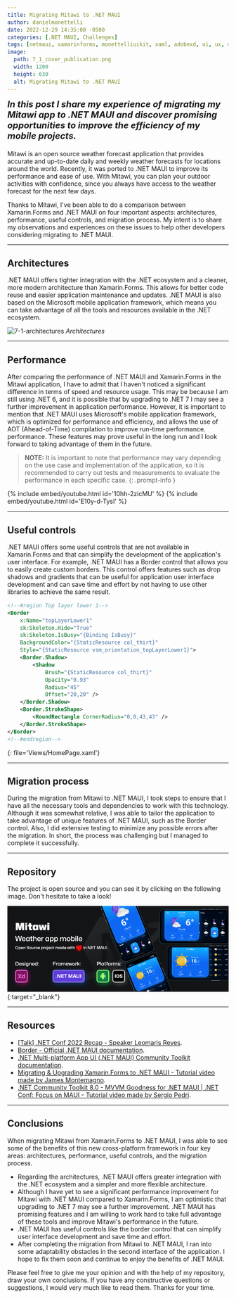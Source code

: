```yaml
---
title: Migrating Mitawi to .NET MAUI
author: danielmonettelli
date: 2022-12-29 14:35:00 -0500
categories: [.NET MAUI, Challenges]
tags: [netmaui, xamarinforms, monettelliuikit, xaml, adobexd, ui, ux, mauincommunitytoolkit, xamarincommunitytoolkit, materialdesign, border]
image:
  path: 7_1_cover_publication.png
  width: 1200
  height: 630
  alt: Migrating Mitawi to .NET MAUI
---
```


<p style='font-size: 20px;
  color: light-grey; margin: 0px 0px 20px; font-weight: bold; font-style: italic;'>In this post I share my experience of migrating my Mitawi app to .NET MAUI and discover promising opportunities to improve the efficiency of my mobile projects.</p>

Mitawi is an open source weather forecast application that provides accurate and up-to-date daily and weekly weather forecasts for locations around the world. Recently, it was ported to .NET MAUI to improve its performance and ease of use. With Mitawi, you can plan your outdoor activities with confidence, since you always have access to the weather forecast for the next few days.

Thanks to Mitawi, I've been able to do a comparison between Xamarin.Forms and .NET MAUI on four important aspects: architectures, performance, useful controls, and migration process. My intent is to share my observations and experiences on these issues to help other developers considering migrating to .NET MAUI.

---

## Architectures

.NET MAUI offers tighter integration with the .NET ecosystem and a cleaner, more modern architecture than Xamarin.Forms. This allows for better code reuse and easier application maintenance and updates. .NET MAUI is also based on the Microsoft mobile application framework, which means you can take advantage of all the tools and resources available in the .NET ecosystem.

![7-1-architectures](7_1_architectures.png)
_Architectures_

---

## Performance

After comparing the performance of .NET MAUI and Xamarin.Forms in the Mitawi application, I have to admit that I haven't noticed a significant difference in terms of speed and resource usage. This may be because I am still using .NET 6, and it is possible that by upgrading to .NET 7 I may see a further improvement in application performance. However, it is important to mention that .NET MAUI uses Microsoft's mobile application framework, which is optimized for performance and efficiency, and allows the use of AOT (Ahead-of-Time) compilation to improve run-time performance. performance. These features may prove useful in the long run and I look forward to taking advantage of them in the future.

> **NOTE:** It is important to note that performance may vary depending on the use case and implementation of the application, so it is recommended to carry out tests and measurements to evaluate the performance in each specific case.
{: .prompt-info }

{% include embed/youtube.html id='10hh-2zicMU' %}
{% include embed/youtube.html id='E10y-d-TysI' %}

---

## Useful controls

.NET MAUI offers some useful controls that are not available in Xamarin.Forms and that can simplify the development of the application's user interface. For example, .NET MAUI has a Border control that allows you to easily create custom borders. This control offers features such as drop shadows and gradients that can be useful for application user interface development and can save time and effort by not having to use other libraries to achieve the same result.

```xml
<!--#region Top layer lower 1-->
<Border
    x:Name="topLayerLower1"
    sk:Skeleton.Hide="True"
    sk:Skeleton.IsBusy="{Binding IsBusy}"
    BackgroundColor="{StaticResource col_thirt}"
    Style="{StaticResource vsm_orientation_topLayerLower1}">
    <Border.Shadow>
        <Shadow
            Brush="{StaticResource col_thirt}"
            Opacity="0.93"
            Radius="45"
            Offset="20,20" />
    </Border.Shadow>
    <Border.StrokeShape>
        <RoundRectangle CornerRadius="0,0,43,43" />
    </Border.StrokeShape>
</Border>
<!--#endregion-->
```
{: file='Views/HomePage.xaml'}

---

## Migration process

During the migration from Mitawi to .NET MAUI, I took steps to ensure that I have all the necessary tools and dependencies to work with this technology. Although it was somewhat relative, I was able to tailor the application to take advantage of unique features of .NET MAUI, such as the Border control. Also, I did extensive testing to minimize any possible errors after the migration. In short, the process was challenging but I managed to complete it successfully.

---

## Repository

The project is open source and you can see it by clicking on the following image. Don't hesitate to take a look!

[![7-x-github-repository](https://raw.githubusercontent.com/danielmonettelli/danielmonettelli.github.io/main/assets/img/images/7_x_github_repository.png)](https://github.com/danielmonettelli/netmaui-mitawi-app-challenge){:target="_blank"}

---

## Resources

- <a href="https://askxammy.com/talk-net-conf-2022-recap/" target="_blank">[Talk] .NET Conf 2022 Recap - Speaker Leomaris Reyes</a>.
- <a href="https://learn.microsoft.com/en-us/dotnet/maui/user-interface/controls/border?view=net-maui-7.0" target="_blank">Border - Official .NET MAUI documentation</a>.
- <a href="https://learn.microsoft.com/en-us/dotnet/communitytoolkit/maui/" target="_blank">.NET Multi-platform App UI (.NET MAUI) Community Toolkit documentation</a>.
- <a href="https://www.youtube.com/watch?v=EXmSmv5ifkk" target="_blank">Migrating & Upgrading Xamarin.Forms to .NET MAUI - Tutorial video made by James Montemagno</a>.
- <a href="https://www.youtube.com/watch?v=OP9g5dM0bgk" target="_blank">.NET Community Toolkit 8.0 - MVVM Goodness for .NET MAUI | .NET Conf: Focus on MAUI - Tutorial video made by Sergio Pedri</a>.

---

## Conclusions

When migrating Mitawi from Xamarin.Forms to .NET MAUI, I was able to see some of the benefits of this new cross-platform framework in four key areas: architectures, performance, useful controls, and the migration process.

- Regarding the architectures, .NET MAUI offers greater integration with the .NET ecosystem and a simpler and more flexible architecture.
- Although I have yet to see a significant performance improvement for Mitawi with .NET MAUI compared to Xamarin.Forms, I am optimistic that upgrading to .NET 7 may see a further improvement. .NET MAUI has promising features and I am willing to work hard to take full advantage of these tools and improve Mitawi's performance in the future.
- .NET MAUI has useful controls like the border control that can simplify user interface development and save time and effort.
- After completing the migration from Mitawi to .NET MAUI, I ran into some adaptability obstacles in the second interface of the application. I hope to fix them soon and continue to enjoy the benefits of .NET MAUI.

Please feel free to give me your opinion and with the help of my repository, draw your own conclusions. If you have any constructive questions or suggestions, I would very much like to read them. Thanks for your time.
